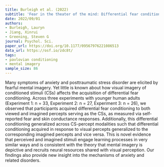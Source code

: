 ```yaml
---
title: Burleigh et al. (2022)
subtitle: 'Fear in the theater of the mind: Differential fear conditioning with imagined stimuli'
date: 2022/09/01
authors:
- Burleigh, Lauryn
- Jiang, Xinrui
- Greening, Steven G
journal: Psychol. Sci.
paper_url: https://doi.org/10.1177/09567976221086513
data_url: https://osf.io/zdc8t/
tags:
- pavlovian conditioning
- mental imagery
sample_size: 86
---
```


Many symptoms of anxiety and posttraumatic stress disorder are elicited by fearful mental imagery. Yet little is known about how visual imagery of conditioned stimuli (CSs) affects the acquisition of differential fear conditioning. Across three experiments with younger human adults (Experiment 1: n = 33, Experiment 2: n = 27, Experiment 3: n = 26), we observed that participants acquired differential fear conditioning to both viewed and imagined percepts serving as the CSs, as measured via self-reported fear and skin conductance responses. Additionally, this differential conditioning generalized across CS-percept modalities such that differential conditioning acquired in response to visual percepts generalized to the corresponding imagined percepts and vice versa. This is novel evidence that perceived and imagined stimuli engage learning processes in very similar ways and is consistent with the theory that mental imagery is depictive and recruits neural resources shared with visual perception. Our findings also provide new insight into the mechanisms of anxiety and related disorders.
